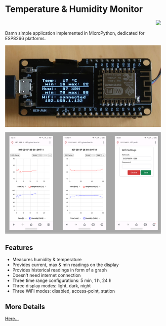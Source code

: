 # Temperature & Humidity Monitor

<p align="right">
<a href="https://github.com/gergelyk/mpy-temp-humi"><img src="/assets/github.svg"/></a>
</p>

Damn simple application implemented in MicroPython, dedicated for ESP8266 platforms.

<p align="center">
<img src="https://raw.githubusercontent.com/gergelyk/mpy-temp-humi/master/docs/device.jpg">
</p>

<p align="center">
<img src="https://raw.githubusercontent.com/gergelyk/mpy-temp-humi/master/docs/ui.png">
</p>

## Features

- Measures humidity & temperature
- Provides current, max & min readings on the display
- Provides historical readings in form of a graph
- Doesn't need internet connection
- Three time range configurations: 5 min, 1 h, 24 h
- Three display modes: light, dark, night
- Three WiFi modes: disabled, access-point, station

## More Details

[Here...](https://github.com/gergelyk/mpy-temp-humi)

